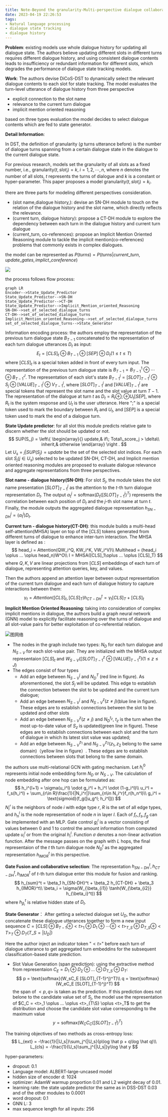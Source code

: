 ```yaml
---
title: Note-Beyond the granularity-Multi-perspective dialogue collaborative selection for dialogue state tracking
date: 2023-04-19 22:26:53
tags: 
- Natural language processing
- dialogue state tracking
- dialogue history
---
```


**Problem**: existing models use whole dialogue history for updating all dialogue state. The authors believe updating different slots in different turns requires different dialogue history, and using consistent dialogue contents leads to insufficiency or redundant information for different slots, which degrades the performance of dialogue state tracking models.

**Work**:  The authors devise DiCoS-DST to dynamically select the relevant dialogue contents to each slot for state tracking. The model evaluates the turn-level utterance of dialogue history from three perspective

- explicit connection to the slot name
- relevance to the current turn dialogue 
- implicit mention oriented reasoning

based on three types evaluation the model decides to select dialogue contents which are fed to state generator.

**Detail Information**: 

In DST, the definition of granularity ($g$ turns utterance before) is the number of dialogue turns spanning from a certain dialogue state in the dialogue to the current dialogue state.

For previous research, models set the granularity of all slots as a fixed number, i.e.,  $\text{granularity}(t, slot_i) = k,\; i =1,2,\cdots, n$, where $n$ denotes the number of all slots, $t$ represents the turns of dialogue and $k$ is a constant or hyper-parameter.  This paper proposes a model $\text{granularity}(t, slot_i) = k_i$.

there are three parts for modeling different perspectives consideration.

- (slot name,dialogue history,): devise an SN-DH module to touch on the relation of the dialogue history and the slot name, which directly reflects the relevance.
- (current turn, dialogue history): propose a CT-DH module to explore the dependency between each turn in the dialogue history and current turn dialogue
- (current_turn, co-references): propose an Implicit Mention Oriented Reasoning module to tackle the implicit mention(co-references) problems that commonly exists in complex dialogues.

the model can be represented as $P(turns) = P(turns| current\_turn, update\_gates, implict\_coreference)$

![](./_resource/DiCoS-DST-model.png)

the process follows flow process:

```mermaid
graph LR
Encoder-->State_Update_Predictor
State_Update_Predictor-->SN-DH
State_Update_Predictor-->CT-DH
State_Update_Predictor-->Implicit_Mention_oriented_Reasoning
SN-DH-->set_of_selected_dialogue_turns
CT-DH-->set_of_selected_dialogue_turns
Implicit_Mention_oriented_Reasoning-->set_of_selected_dialogue_turns
set_of_selected_dialogue_turns-->State_Generator
```



Information encoding process: the authors employ the representation of the previous turn dialogue state $B_{T-1}$ concatenated to the representation of each turn dialogue utterances $D_t$ as input:
$$
E_t = [CLS]_t \oplus B_{T-1}\oplus [SEP]\oplus D_t(1\leq t \leq T)
$$
where $[CLS]_t$ is a special token added in front of every turn input. The representation of the previous turn dialogue state is $B_{T-1} = B_{T-1}^1\oplus \cdots \oplus B_{T-1}^J$. The representation of each slot's state $B_{T-1}^j = [SLOT]_{T-1}^j\oplus S_j\oplus [VALUE]_{T-1}^j \oplus V_{T-1}^j$, where $[SLOT]_{T-1}^j$ and $[VALUE]_{T-1}^j$ are special tokens that represent the slot name and the slot value at turn $T-1$. The representation of the dialogue at turn $t$ as $D_t = R_t\oplus;\oplus U_t [SEP]$, where $R_t$ is the system response and $U_t$ is the user utterance. Here ";" is a special token used to mark the boundary between $R_t$ and $U_t$, and $[SEP]$ is a special token used to mark the end of a dialogue turn.

**State Update predictor**: for all slot this module predicts relative gate to discern whether the slot should be updated or not.
$$
SUP(S_j) = \left\{
    \begin{array}{}
    update,& if\; Total\_score_j > \delta\\
    inherit,& otherwise
    \end{array}
\right .
$$
Let $U_s = {j|SUP(S_j) = update}$ be the set of the selected slot indices.
For each slot $S_j (j \in U_s)$ selected to be updated SN-DH, CT-DH, and Implicit mention oriented reasoning modules are proposed to evaluate dialogue relevance and aggregate representations from three perspectives. 

**Slot name - dialogue history(SN-DH)**: For slot $S_j$, the module takes the slot name presentation $[SLOT]_{T-1}^j$ as the attention to the $t$-th turn dialogue representation $D_t$. The output $\alpha_t^j = \text{softmax}(D_t([SLOT]_{T-1}^j)^T)$ represents the correlation between each position of $D_t$ and the $j$-th slot name at turn $t$. Finally, the module outputs the aggregated dialogue representation $h_{SN-DH}^j=(\alpha_t^j)D_t$.

**Current turn - dialogue history(CT-DH)**: this module builds a multi-head self-attention(MHSA) layer on top of the $[CLS]$ tokens generated from different turns of dialogue to enhance inter-turn interaction. The MHSA layer is defined as :
$$
head_i = Attention(QW_i^Q, KW_i^K, VW_i^V)\\
Multihead = (head_i \oplus ... \oplus head_n)W^O\\
I = MHSA([CLS]_1\oplus ... \oplus [CLS]_T)
$$
where $Q,K,V$ are linear projections from $[CLS]$ embeddings of each turn of dialogue, representing attention queries, key, and values.

Then the authors append an attention layer between output representation of the current turn dialogue and each turn of dialogue history to capture interactions between them:
$$
\gamma_t = Attention([CLS]_t, [CLS]_T)
h_{CT-DH}^t = \gamma_t[CLS]_T + [CLS]_t
$$

**Implicit Mention Oriented Reasoning**: taking into consideration of complex implicit mentions in dialogue, the authors build a graph neural network (GNN) model to explicitly facilitate reasoning over the turns of dialogue and all slot-value pairs for better exploitation of co-referential relation. 

![图网络](./_resource/DST-GNN%20part.png)

- The nodes in the graph include two types: $N_D$ for each turn dialogue and $N_{S-V}$ for each slot-value pair. They are initialized with the MHSA output representaion $[CLS]_t$ and $W_{S-V}([SLOT]_{T-1}^z\oplus[VALUE]_{T-1}^z)(1\leq z \leq J)$ 
- The edges consist of four types
    - Add an edge between $N_{S-V}^j$ and $N_D^T$ (red line in figure). As aforementioned, the slot $S_j$ will be updated. This edge to establish the connection between the slot to be updated and the current turn dialogue;
    - Add an edge between $N_{S-V}^j$ and $N_{S-V}^z(z\neq j)$(blue line in figure). These edges are to establish connections between the slot to be updated and other slots
    - Add an edge between $N_{S-V}^z(z\neq j)$ and $N_D^{t_z}$, $t_z$ is the turn when the most up-to-date value of $S_z$ is updated(green line in figure). These edges are to establish connections between each slot and the turn of dialogue in which its latest slot value was updated;
    - Add an edge between $N_{S-V}^{z_1}$ and $N_{S-V}^{z_2} (z_1, z_2$ belong to the same domain)（yellow line in figure）. These edges are to establish connections between slots that belong to the same domain. 

the authors use multi-relational GCN with gating mechanism. Let $h_i^0$ represents initial node embedding form $N_D$ or $N_{S-V}$. The calculation of node embedding after one hop can be formulated as:
$$
h_i^{l+1} = \sigma(u_i^l) \odot g_i^l + h_i^l \odot (1-g_i^l)\\
u_i^l = f_s(h_i^l) + \sum_{r\in R}\frac{1}{|N_i^r|}\sum_{n\in N_i^r}f_r(h_n^l)\\
g_i^l = \text{sigmoid}(f_g([u_g^l; h_i^l]))
$$
$N_i^r$ is the neighbors of node $i$ with edge type $r$, $R$ is the set of all edge types, and $h_n^l$ is the node representation of node $n$ in layer $l$. Each of $f_r, f_s, f_g$ can be implemented with an MLP. Gate control $g_i^l$ is a vector consisting of values between 0 and 1 to control the amount information from computed update $u_i^l$ or from the original $h_i^l$. Function $\sigma$ denotes a non-linear activation function. After the message passes on the graph with $L$ hops, the final representaion of the $t$ th turn dialogue node $N_D^t$ as the aggregated representation $h_{IMOR}^t$ in this perspective.

**Gate Fusion and collaborative selection**: The representation $h_{SN-DH}^t, h_{CT-DH}^t, h_{IMOR}^t$ of $t$-th turn dialogue enter this module for fusion and ranking. 
$$
h_{sum}^t = \beta_1 h_{SN-DH}^t + \beta_2 h_{CT-DH} + \beta_3 h_{IMOR}^t\\
\beta_i = \sigma(W_{\beta_{i1}} \tanh(W_{\beta_{i2}} h_{\beta_i}^t))
$$
where $h_{\beta_{i}}^t$ is relative hidden state of $D_t$.



**State Generator**： After getting a selected dialogue set $U_D$, the author concatenate these dialogue utterances together to form a new input sequence $C = [CLS] \oplus B_{T-1} \oplus <t>_1\oplus D_1\oplus\cdots\oplus <t>_{T\_S}\oplus D_{T\_S}\oplus <T>_T\oplus D_T(T\_S = |U_D|)$

Here the author inject an indicator token "$<t>$" before each turn of dialogue utterance to get aggregated turn embeddins for the subsequent classification-based state prediction.

- Slot Value Generation (span prediction):  using the extractive method from representaion $C_E = D_1 \oplus D_2 \oplus ...\oplus D_{T\_S}\oplus D_T$:
    $$
    p = \text{softmax}(W_sC_E [SLOT]_{T-1}^j)^T)\\
    q = \text{softmax}(W_eC_E [SLOT]_{T-1}^j)^T)
    $$
    the span of $<p,q>$ is taken as the prediction. If this prediction does not belone to the candidate value set of $S_j$, the model use the representation of $C_C = <t>_1 \oplus ... \oplus <t>_{T\S} \oplus <t>_T$ to get the distribution and choose the candidate slot value corresponding to the maximum value 
    $$
    y = \text{softmax} (W_CC_C([SLOT]_{T-1}^j)^T)
    $$

The training objectives of two methods as cross-entropy loss:
$$
L_{ext} = -\frac{1}{|U_s|}\sum_j^{|U_s}(p\log \hat p + q\log \hat q)\\
L_{cls} = -\frac{1}{U_s}\sum_j^{|U_s|}y\log \hat y
$$


hyper-parameters:

- dropout: 0.1
- Language model: ALBERT-large-uncased model
- hidden size of encoder d: 1024
- optimizer: AdamW warmup proportion 0.01 and L2 weight decay of 0.01. 
- learning rate: the state update predictor the same as in DSS-DST 0.03 and of the other modules to 0.0001
- word dropout: 0.1
- GNN L: 3
- max sequence length for all inputs: 256